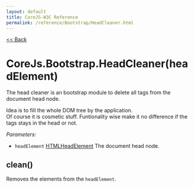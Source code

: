 ```yaml
---
layout: default
title: CoreJS-W3C Reference
permalink: /reference/Bootstrap/HeadCleaner.html
---
```

[<< Back](reference/)

# CoreJs.Bootstrap.HeadCleaner(headElement)
The head cleaner is an bootstrap module to delete all tags from the document
head node.

Idea is to fill the whole DOM tree by the application.    
Of course it is cosmetic stuff. Funtionality wise make it no difference if
the tags stays in the head or not.

*Parameters:*

* `headElement` [HTMLHeadElement](http://www.w3.org/TR/DOM-Level-2-HTML/html.html#ID-77253168) The document head node.

## clean()
Removes the elements from the `headElement`.